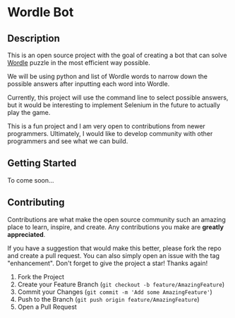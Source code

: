 # Wordle Bot

## Description

This is an open source project with the goal of creating a bot that can solve [Wordle](https://www.nytimes.com/games/wordle/index.html) puzzle in 
the most efficient way possible.

We will be using python and list of Wordle words to narrow down the possible answers after inputting each word into Wordle.

Currently, this project will use the command line to select possible answers, but it would be interesting to implement Selenium in the future 
to actually play the game.

This is a fun project and I am very open to contributions from newer programmers. Ultimately, I would like to develop community 
with other programmers and see what we can build.

## Getting Started

To come soon...

## Contributing

Contributions are what make the open source community such an amazing place to learn, inspire, and create. Any contributions you make are **greatly appreciated**.

If you have a suggestion that would make this better, please fork the repo and create a pull request. You can also simply open an issue with the tag "enhancement".
Don't forget to give the project a star! Thanks again!

1. Fork the Project
2. Create your Feature Branch (`git checkout -b feature/AmazingFeature`)
3. Commit your Changes (`git commit -m 'Add some AmazingFeature'`)
4. Push to the Branch (`git push origin feature/AmazingFeature`)
5. Open a Pull Request
